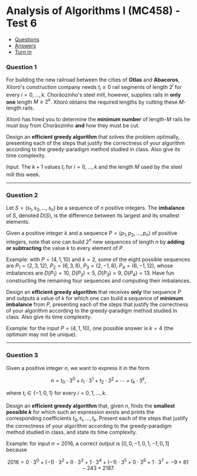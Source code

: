 # Analysis of Algorithms I (MC458) - Test 6

- [Questions](./Enunciado.pdf)
- [Answers](./Resposta.pdf)
- [Turn in](./Entrega.pdf)

### Question 1

For building the new railroad between the cities of **Otlas** and **Abacoros**, Xitoró's construction
company needs $t_i \ge 0$ rail segments of length $2^i$ for every $i = 0, \dots , k$.
Chorãozinho's steel mill, however, supplies rails in **only one** length $M \ge 2^k$.
Xitoró obtains the required lengths by cutting these $M$-length rails.

Xitoró has hired you to determine the **minimum number** of length-$M$ rails he must buy from
Chorãozinho **and** how they must be cut.

Design an **efficient greedy algorithm** that solves the problem optimally, presenting each of the
steps that justify the correctness of your algorithm according to the greedy-paradigm method
studied in class.  Also give its time complexity.

*Input.* The $k+1$ values $t_i$ for $i = 0,\dots ,k$ and the length $M$ used by the steel mill this week.

---

### Question 2

Let $S = (s_1, s_2, \dots, s_n)$ be a sequence of $n$ positive integers.
The **imbalance** of $S$, denoted $D(S)$, is the difference between its largest and its smallest
elements.

Given a positive integer $k$ and a sequence
$P = (p_1, p_2, \dots , p_n)$ of positive integers, note that one can build $2^n$ new sequences of
length $n$ by **adding or subtracting** the value $k$ to every element of $P$.

Example: with $P=(4,1,10)$ and $k=2$, some of the eight possible sequences are
$P_1=(2,3,12)$, $P_2=(6,3,8)$, $P_3=(2,-1,8)$, $P_4=(6,-1,12)$,
whose imbalances are $D(P_1)=10$, $D(P_2)=5$, $D(P_3)=9$, $D(P_4)=13$.
Have fun constructing the remaining four sequences and computing their imbalances.

Design an **efficient greedy algorithm** that receives **only** the sequence $P$ and outputs a value
of $k$ for which one can build a sequence of **minimum imbalance** from $P$, presenting each of
the steps that justify the correctness of your algorithm according to the greedy-paradigm method
studied in class.  Also give its time complexity.

Example: for the input $P=(4,1,10)$, one possible answer is $k=4$
(the optimum may not be unique).

---

### Question 3

Given a positive integer $n$, we want to express it in the form

$$
    n = t_0 \cdot 3^{0} + t_1 \cdot 3^{1} + t_2 \cdot 3^{2} + \cdots + t_k \cdot 3^{k},
$$

where $t_i \in \lbrace -1, 0, 1 \rbrace$ for every $i = 0, 1, \dots, k$.

Design an **efficient greedy algorithm** that, given $n$, finds the **smallest possible $k$**
for which such an expression exists and prints the corresponding coefficients
$t_0, t_1, \dots , t_k$.  Present each of the steps that justify the correctness of your
algorithm according to the greedy-paradigm method studied in class, and state its time complexity.

Example: for input $n = 2016$, a correct output is $[0, 0, -1, 0, 1, -1, 0, 1]$ because

$$
  2016 = 0 \cdot 3^{0} + (-1) \cdot 3^{2} + 0 \cdot 3^{3}
        + 1 \cdot 3^{4} + (-1) \cdot 3^{5} + 0 \cdot 3^{6} + 1 \cdot 3^{7}
        = -9 + 81 - 243 + 2187.
$$
